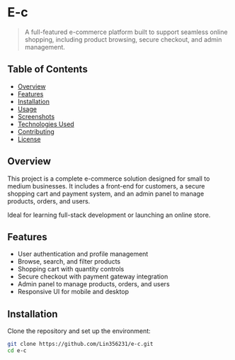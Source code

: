 # E-c

> A full-featured e-commerce platform built to support seamless online shopping, including product browsing, secure checkout, and admin management.

## Table of Contents

- [Overview](#overview)
- [Features](#features)
- [Installation](#installation)
- [Usage](#usage)
- [Screenshots](#screenshots)
- [Technologies Used](#technologies-used)
- [Contributing](#contributing)
- [License](#license)

## Overview

This project is a complete e-commerce solution designed for small to medium businesses. It includes a front-end for customers, a secure shopping cart and payment system, and an admin panel to manage products, orders, and users.

Ideal for learning full-stack development or launching an online store.

## Features

- User authentication and profile management
- Browse, search, and filter products
- Shopping cart with quantity controls
- Secure checkout with payment gateway integration
- Admin panel to manage products, orders, and users
- Responsive UI for mobile and desktop

## Installation

Clone the repository and set up the environment:

```bash
git clone https://github.com/Lin356231/e-c.git
cd e-c
